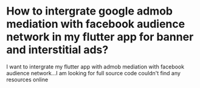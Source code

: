 
# How to intergrate google admob mediation with facebook audience network in my flutter app for banner and interstitial ads?

I want to intergrate my flutter app with admob mediation with facebook audience network...I am looking for full source code
couldn't find any resources online

        